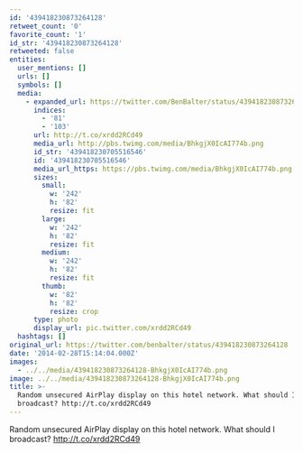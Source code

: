 ```yaml
---
id: '439418230873264128'
retweet_count: '0'
favorite_count: '1'
id_str: '439418230873264128'
retweeted: false
entities:
  user_mentions: []
  urls: []
  symbols: []
  media:
    - expanded_url: https://twitter.com/BenBalter/status/439418230873264128/photo/1
      indices:
        - '81'
        - '103'
      url: http://t.co/xrdd2RCd49
      media_url: http://pbs.twimg.com/media/BhkgjX0IcAI774b.png
      id_str: '439418230705516546'
      id: '439418230705516546'
      media_url_https: https://pbs.twimg.com/media/BhkgjX0IcAI774b.png
      sizes:
        small:
          w: '242'
          h: '82'
          resize: fit
        large:
          w: '242'
          h: '82'
          resize: fit
        medium:
          w: '242'
          h: '82'
          resize: fit
        thumb:
          w: '82'
          h: '82'
          resize: crop
      type: photo
      display_url: pic.twitter.com/xrdd2RCd49
  hashtags: []
original_url: https://twitter.com/benbalter/status/439418230873264128
date: '2014-02-28T15:14:04.000Z'
images:
  - ../../media/439418230873264128-BhkgjX0IcAI774b.png
image: ../../media/439418230873264128-BhkgjX0IcAI774b.png
title: >-
  Random unsecured AirPlay display on this hotel network. What should I
  broadcast? http://t.co/xrdd2RCd49
---
```


Random unsecured AirPlay display on this hotel network. What should I broadcast? http://t.co/xrdd2RCd49